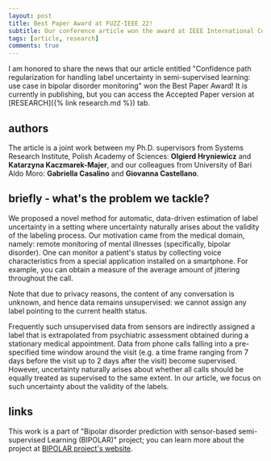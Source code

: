 ```yaml
---
layout: post
title: Best Paper Award at FUZZ-IEEE 22!
subtitle: Our conference article won the award at IEEE International Conference on Fuzzy Systems.
tags: [article, research]
comments: true
---
```


I am honored to share the news that our article entitled "Confidence path regularization for handling label uncertainty in semi-supervised learning: use case in bipolar disorder monitoring" won the Best Paper Award! It is currently in publishing, but you can access the Accepted Paper version at
[RESEARCH]({% link research.md %}) tab.

## authors

The article is a joint work between my Ph.D. supervisors from Systems Research Institute, Polish Academy of Sciences: **Olgierd Hryniewicz** and **Katarzyna Kaczmarek-Majer**,
and our colleagues from University of Bari Aldo Moro: **Gabriella Casalino** and **Giovanna Castellano**.

## briefly - what's the problem we tackle?

We proposed a novel method for automatic, data-driven estimation of label uncertainty in a setting where uncertainty naturally arises about the validity of the labeling process.
Our motivation came from the medical domain, namely: remote monitoring of mental illnesses (specifically, bipolar disorder).
One can monitor a patient's status by collecting voice characteristics from a special application installed on a smartphone.
For example, you can obtain a measure of the average amount of jittering throughout the call.

Note that due to privacy reasons, the content of any conversation is unknown, and hence data remains unsupervised: we cannot assign any label pointing to the current health status.

Frequently such unsupervised data from sensors are indirectly assigned a label that is extrapolated from psychiatric assessment obtained during a stationary medical appointment.
Data from phone calls falling into a pre-specified time window around the visit (e.g. a time frame ranging from 7 days before the visit up to 2 days after the visit) become supervised.
However, uncertainty naturally arises about whether all calls should be equally
treated as supervised to the same extent. 
In our article, we focus on such uncertainty about the validity of the labels.

## links

This work is a part of "Bipolar disorder prediction with sensor-based semi-supervised Learning (BIPOLAR)" project;
you can learn more about the project at [BIPOLAR project's website](http://bipolar.ibspan.waw.pl/Home.html).
